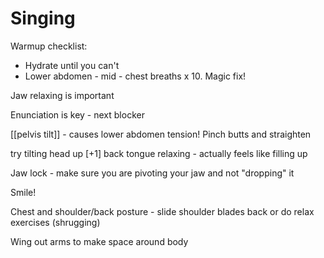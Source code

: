 # Singing

Warmup checklist:
- Hydrate until you can't
- Lower abdomen - mid - chest breaths x 10. Magic fix!

Jaw relaxing is important

Enunciation is key - next blocker

[[pelvis tilt]] - causes lower abdomen tension! Pinch butts and straighten

try tilting head up \[+1\]
back tongue relaxing - actually feels like filling up

Jaw lock - make sure you are pivoting your jaw and not "dropping" it

Smile!

Chest and shoulder/back posture - slide shoulder blades back or do relax exercises (shrugging)

Wing out arms to make space around body